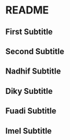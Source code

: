# README

## First Subtitle

## Second Subtitle

## Nadhif Subtitle

## Diky Subtitle

## Fuadi Subtitle

## Imel Subtitle
